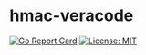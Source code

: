# hmac-veracode

[![Go Report Card](https://goreportcard.com/badge/github.com/Didjacome/hmac-veracode)](https://goreportcard.com/report/github.com/Didjacome/hmac-veracode) [![License: MIT](https://img.shields.io/badge/License-MIT-blue.svg)](https://github.com/Didjacome/hmac-veracode/blob/master/LICENSE)